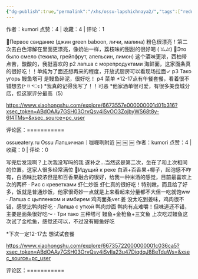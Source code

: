 ```yaml
---
{"dg-publish":true,"permalink":"/xhs/ossu-lapshichnaya2/","tags":["rednote","圣彼得堡"]}
---
```


作者：kumori
点赞：4   |   收藏：4   |   评论：1

🍷Первое свидание (джин green baboon, личи, малина) 粉色很漂亮！第二次去白色溶解在里面更漂亮，像奶油一样，荔枝味的甜甜的很好喝 ( ꈍᴗꈍ)
🍹Это было смело (текила, грейпфрут, апельсин, лимон) 这个酒味更浓，西柚带点苦，酸酸的，我挺喜欢的
p2 лапша с морепродуктами 海鲜面，这家面条真的很好吃！！单纯为了面还想再来的程度，开放式厨房可以看现场拉面✓
p3 Тако угорь 鳗鱼塔可 是鳗鱼碎泥，很好吃！
p4 菜单
*12-17点有午餐套餐，看着很不错想去(˃ ⌑ ˂ഃ )
*我真的记得我写了！！可恶
*他家酒单很可爱，有很多美食城分店，但这家评分最高（5）

https://www.xiaohongshu.com/explore/6673557e000000001d01b316?xsec_token=ABdOAAy7GSH03OrvQsv4iSvOO3ZojbyWS68t8y-6f4TMs=&xsec_source=pc_user

评论区：===========

ossueatery.ru
Ossu Лапшичная｜咖喱咧附近
￼
￼
￼
作者：kumori
点赞：4   |   收藏：0   |   评论：0

写完后发现啊？上次我没写吗的我 遂补之…当然这是第二次，坐在了和上次相同的位置。这家人很多经常满位
🍹Идущий к реке 白酒+百香果+椰子，起泡感不咋有，白酒味比较浓但是和百香果融合的很好，给我一种米酒的感觉，目前最喜欢上次的两杯
· Рис с креветками 虾仁炒饭 虾仁真的很好吃！特别嫩，而且给了好多，饭就是普通炒饭，他家很奇妙一点就是上来看起来分量都不大但一吃就饱ww
· Лапша с цыпленком и имбирем 鸡肉面条ver.姜 没太吃到姜味，鸡肉很不错，感觉比鸭肉好吃
· Лапша с уткой 鸭肉炒面 鸭肉有点难嚼！但味道还不错，主要是面条很好吃～
· Три тако 三种塔可 鳗鱼+金枪鱼+三文鱼 上次吃过鳗鱼这次试了金枪鱼，感觉还可以，不过没有鳗鱼好吃
	
*下次一定12-17去 想试试套餐

https://www.xiaohongshu.com/explore/66735722000000001c036ca5?xsec_token=ABdOAAy7GSH03OrvQsv4iSvIIa23u47DiqdqJ8BeTduWs=&xsec_source=pc_user

评论区：===========

